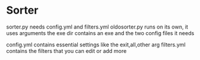 # Sorter
sorter.py needs config.yml and filters.yml
oldosorter.py runs on its own, it uses arguments
the exe dir contains an exe and the two config files it needs

config.yml contains essential settings like the exit,all,other arg
filters.yml contains the filters that you can edit or add more